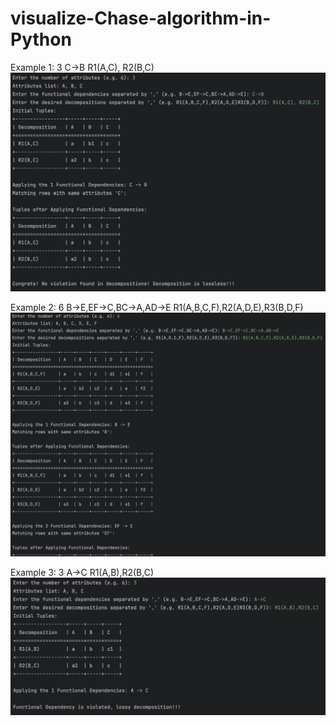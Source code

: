 # visualize-Chase-algorithm-in-Python

Example 1: 3 C->B R1(A,C), R2(B,C)
![Example1](/img/example1.png)

Example 2: 6 B->E,EF->C,BC->A,AD->E R1(A,B,C,F),R2(A,D,E),R3(B,D,F)
![Example2](/img/example2.png)

Example 3: 3 A->C R1(A,B),R2(B,C)
![Example3](/img/example3.png)